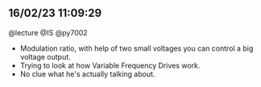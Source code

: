 ## 16/02/23 11:09:29
@lecture @IS @py7002

* Modulation ratio, with help of two small voltages you can control a big voltage output.
* Trying to look at how Variable Frequency Drives work. 
* No clue what he's actually talking about.


